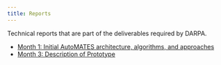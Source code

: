 ```yaml
---
title: Reports
---
```


Technical reports that are part of the deliverables required by DARPA.

- [Month 1: Initial AutoMATES architecture, algorithms, and approaches](m1_architecture_report)
- [Month 3: Description of Prototype](m3_report_prototype_system)
